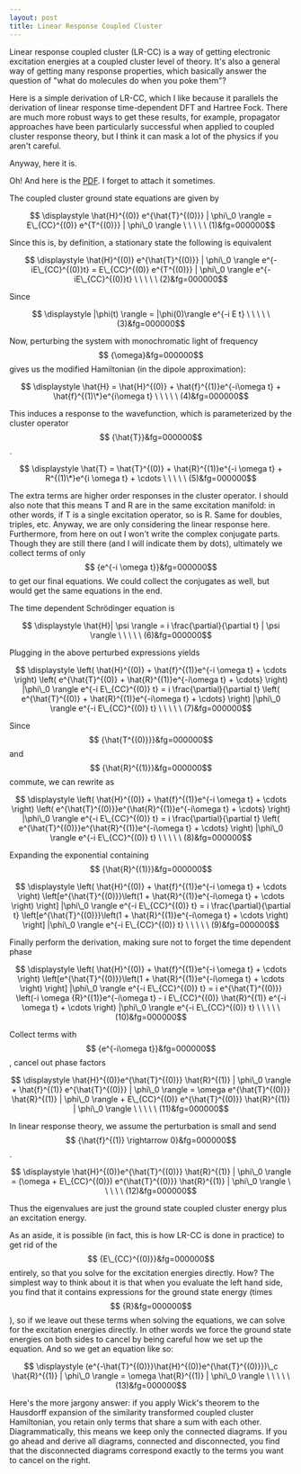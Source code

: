 ```yaml
---
layout: post 
title: Linear Response Coupled Cluster
--- 
```


Linear response coupled cluster (LR-CC) is a way of getting electronic excitation energies at a coupled cluster level of theory. It's also a general way of getting many response properties, which basically answer the question of "what do molecules do when you poke them"?

Here is a simple derivation of LR-CC, which I like because it parallels the derivation of linear response time-dependent DFT and Hartree Fock. There are much more robust ways to get these results, for example, propagator approaches have been particularly successful when applied to coupled cluster response theory, but I think it can mask a lot of the physics if you aren't careful.

Anyway, here it is.

Oh! And here is the [PDF](https://joshuagoings.files.wordpress.com/2014/07/lrcc.pdf). I forget to attach it sometimes.

The coupled cluster ground state equations are given by

$$ \displaystyle \hat{H}^{(0)} e^{\hat{T}^{(0)}} | \phi\_0 \rangle = E\_{CC}^{(0)} e^{T^{(0)}} | \phi\_0 \rangle \ \ \ \ \ (1)&fg=000000$$

Since this is, by definition, a stationary state the following is equivalent

$$ \displaystyle \hat{H}^{(0)} e^{\hat{T}^{(0)}} | \phi\_0 \rangle e^{-iE\_{CC}^{(0)}t} = E\_{CC}^{(0)} e^{T^{(0)}} | \phi\_0 \rangle e^{-iE\_{CC}^{(0)}t} \ \ \ \ \ (2)&fg=000000$$

Since

$$ \displaystyle |\phi(t) \rangle = |\phi(0)\rangle e^{-i E t} \ \ \ \ \ (3)&fg=000000$$

Now, perturbing the system with monochromatic light of frequency $$ {\omega}&fg=000000$$ gives us the modified Hamiltonian (in the dipole approximation):

$$ \displaystyle \hat{H} = \hat{H}^{(0)} + \hat{f}^{(1)}e^{-i\omega t} + \hat{f}^{(1)\*}e^{i\omega t} \ \ \ \ \ (4)&fg=000000$$

This induces a response to the wavefunction, which is parameterized by the cluster operator $$ {\hat{T}}&fg=000000$$.

$$ \displaystyle \hat{T} = \hat{T}^{(0)} + \hat{R}^{(1)}e^{-i \omega t} + R^{(1)\*}e^{i \omega t} + \cdots \ \ \ \ \ (5)&fg=000000$$

The extra terms are higher order responses in the cluster operator. I should also note that this means T and R are in the same excitation manifold: in other words, if T is a single excitation operator, so is R. Same for doubles, triples, etc. Anyway, we are only considering the linear response here. Furthermore, from here on out I won't write the complex conjugate parts. Though they are still there (and I will indicate them by dots), ultimately we collect terms of only $$ {e^{-i \omega t}}&fg=000000$$ to get our final equations. We could collect the conjugates as well, but would get the same equations in the end.

The time dependent Schrödinger equation is

$$ \displaystyle \hat{H}| \psi \rangle = i \frac{\partial}{\partial t} | \psi \rangle \ \ \ \ \ (6)&fg=000000$$

Plugging in the above perturbed expressions yields

$$ \displaystyle \left( \hat{H}^{(0)} + \hat{f}^{(1)}e^{-i \omega t} + \cdots \right) \left( e^{\hat{T}^{(0)} + \hat{R}^{(1)}e^{-i\omega t} + \cdots} \right) |\phi\_0 \rangle e^{-i E\_{CC}^{(0)} t} = i \frac{\partial}{\partial t} \left( e^{\hat{T}^{(0)} + \hat{R}^{(1)}e^{-i\omega t} + \cdots} \right) |\phi\_0 \rangle e^{-i E\_{CC}^{(0)} t} \ \ \ \ \ (7)&fg=000000$$

Since $$ {\hat{T^{(0)}}}&fg=000000$$ and $$ {\hat{R}^{(1)}}&fg=000000$$ commute, we can rewrite as

$$ \displaystyle \left( \hat{H}^{(0)} + \hat{f}^{(1)}e^{-i \omega t} + \cdots \right) \left( e^{\hat{T}^{(0)}}e^{\hat{R}^{(1)}e^{-i\omega t} + \cdots} \right) |\phi\_0 \rangle e^{-i E\_{CC}^{(0)} t} = i \frac{\partial}{\partial t} \left( e^{\hat{T}^{(0)}}e^{\hat{R}^{(1)}e^{-i\omega t} + \cdots} \right) |\phi\_0 \rangle e^{-i E\_{CC}^{(0)} t} \ \ \ \ \ (8)&fg=000000$$

Expanding the exponential containing $$ {\hat{R}^{(1)}}&fg=000000$$

$$ \displaystyle \left( \hat{H}^{(0)} + \hat{f}^{(1)}e^{-i \omega t} + \cdots \right) \left[e^{\hat{T}^{(0)}}\left(1 + \hat{R}^{(1)}e^{-i\omega t} + \cdots \right) \right] |\phi\_0 \rangle e^{-i E\_{CC}^{(0)} t} = i \frac{\partial}{\partial t} \left[e^{\hat{T}^{(0)}}\left(1 + \hat{R}^{(1)}e^{-i\omega t} + \cdots \right) \right] |\phi\_0 \rangle e^{-i E\_{CC}^{(0)} t} \ \ \ \ \ (9)&fg=000000$$

Finally perform the derivation, making sure not to forget the time dependent phase

$$ \displaystyle \left( \hat{H}^{(0)} + \hat{f}^{(1)}e^{-i \omega t} + \cdots \right) \left[e^{\hat{T}^{(0)}}\left(1 + \hat{R}^{(1)}e^{-i\omega t} + \cdots \right) \right] |\phi\_0 \rangle e^{-i E\_{CC}^{(0)} t} = i e^{\hat{T}^{(0)}} \left(-i \omega {R}^{(1)}e^{-i\omega t} - i E\_{CC}^{(0)} \hat{R}^{(1)} e^{-i \omega t} + \cdots \right) |\phi\_0 \rangle e^{-i E\_{CC}^{(0)} t} \ \ \ \ \ (10)&fg=000000$$

Collect terms with $$ {e^{-i\omega t}}&fg=000000$$, cancel out phase factors

$$ \displaystyle \hat{H}^{(0)}e^{\hat{T}^{(0)}} \hat{R}^{(1)} | \phi\_0 \rangle + \hat{f}^{(1)} e^{\hat{T}^{(0)}} | \phi\_0 \rangle = \omega e^{\hat{T}^{(0)}} \hat{R}^{(1)} | \phi\_0 \rangle + E\_{CC}^{(0)} e^{\hat{T}^{(0)}} \hat{R}^{(1)} | \phi\_0 \rangle \ \ \ \ \ (11)&fg=000000$$

In linear response theory, we assume the perturbation is small and send $$ {\hat{f}^{(1)} \rightarrow 0}&fg=000000$$.

$$ \displaystyle \hat{H}^{(0)}e^{\hat{T}^{(0)}} \hat{R}^{(1)} | \phi\_0 \rangle = (\omega + E\_{CC}^{(0)}) e^{\hat{T}^{(0)}} \hat{R}^{(1)} | \phi\_0 \rangle \ \ \ \ \ (12)&fg=000000$$

Thus the eigenvalues are just the ground state coupled cluster energy plus an excitation energy.

As an aside, it is possible (in fact, this is how LR-CC is done in practice) to get rid of the $$ {E\_{CC}^{(0)}}&fg=000000$$ entirely, so that you solve for the excitation energies directly. How? The simplest way to think about it is that when you evaluate the left hand side, you find that it contains expressions for the ground state energy (times $$ {R}&fg=000000$$), so if we leave out these terms when solving the equations, we can solve for the excitation energies directly. In other words we force the ground state energies on both sides to cancel by being careful how we set up the equation. And so we get an equation like so:

$$ \displaystyle (e^{-\hat{T}^{(0)}}\hat{H}^{(0)}e^{\hat{T}^{(0)}})\_c \hat{R}^{(1)} | \phi\_0 \rangle = \omega \hat{R}^{(1)} | \phi\_0 \rangle \ \ \ \ \ (13)&fg=000000$$

Here's the more jargony answer: if you apply Wick's theorem to the Hausdorff expansion of the similarity transformed coupled cluster Hamiltonian, you retain only terms that share a sum with each other. Diagrammatically, this means we keep only the connected diagrams. If you go ahead and derive all diagrams, connected and disconnected, you find that the disconnected diagrams correspond exactly to the terms you want to cancel on the right.

